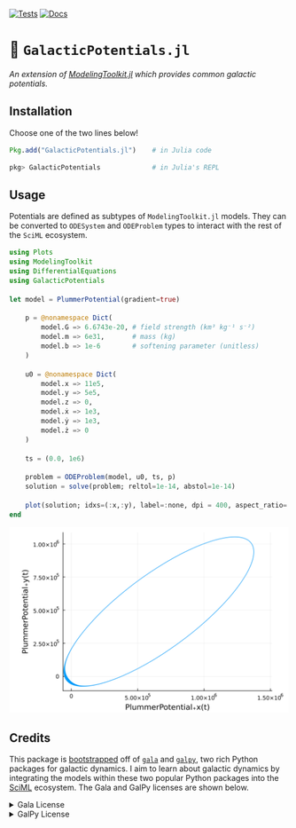 [![Tests](https://github.com/cadojo/GalacticPotentials.jl/workflows/Tests/badge.svg)](https://github.com/cadojo/GalacticPotentials.jl/actions?query=workflow%3ATests)
[![Docs](https://github.com/cadojo/GalacticPotentials.jl/workflows/Documentation/badge.svg)](https://cadojo.github.io/GalacticPotentials.jl/dev)

# 🌌 `GalacticPotentials.jl`

_An extension of
[ModelingToolkit.jl](https://github.com/SciML/ModelingToolkit.jl) which provides
common galactic potentials._

## Installation

Choose one of the two lines below!

```julia
Pkg.add("GalacticPotentials.jl")    # in Julia code
```

```julia
pkg> GalacticPotentials             # in Julia's REPL
```

## Usage

Potentials are defined as subtypes of `ModelingToolkit.jl` models. They can be
converted to `ODESystem` and `ODEProblem` types to interact with the rest of the
`SciML` ecosystem.

```julia
using Plots
using ModelingToolkit
using DifferentialEquations
using GalacticPotentials

let model = PlummerPotential(gradient=true)

    p = @nonamespace Dict(
        model.G => 6.6743e-20, # field strength (km³ kg⁻¹ s⁻²)
        model.m => 6e31,       # mass (kg)
        model.b => 1e-6        # softening parameter (unitless)
    )

    u0 = @nonamespace Dict(
        model.x => 11e5,
        model.y => 5e5,
        model.z => 0,
        model.ẋ => 1e3,
        model.ẏ => 1e3,
        model.ż => 0
    )

    ts = (0.0, 1e6)

    problem = ODEProblem(model, u0, ts, p)
    solution = solve(problem; reltol=1e-14, abstol=1e-14)

    plot(solution; idxs=(:x,:y), label=:none, dpi = 400, aspect_ratio=:equal)
end
```

![](/docs/src/img/plummer-orbit.png)

## Credits

This package is [bootstrapped](/gen/gala.jl) off of [`gala`](http://gala.adrian.pw)
and [`galpy`](https://docs.galpy.org), two rich Python packages for galactic dynamics.
I aim to learn about galactic dynamics by integrating the models within these two popular
Python packages into the [SciML](https://sciml.ai) ecosystem. The Gala and GalPy
licenses are shown below.

<details>

<summary>Gala License</summary>

```
The MIT License (MIT)

Copyright (c) 2012-2024 Adrian M. Price-Whelan

Permission is hereby granted, free of charge, to any person obtaining a copy
of this software and associated documentation files (the "Software"), to deal
in the Software without restriction, including without limitation the rights
to use, copy, modify, merge, publish, distribute, sublicense, and/or sell
copies of the Software, and to permit persons to whom the Software is
furnished to do so, subject to the following conditions:

The above copyright notice and this permission notice shall be included in all
copies or substantial portions of the Software.

THE SOFTWARE IS PROVIDED "AS IS", WITHOUT WARRANTY OF ANY KIND, EXPRESS OR
IMPLIED, INCLUDING BUT NOT LIMITED TO THE WARRANTIES OF MERCHANTABILITY,
FITNESS FOR A PARTICULAR PURPOSE AND NONINFRINGEMENT. IN NO EVENT SHALL THE
AUTHORS OR COPYRIGHT HOLDERS BE LIABLE FOR ANY CLAIM, DAMAGES OR OTHER
LIABILITY, WHETHER IN AN ACTION OF CONTRACT, TORT OR OTHERWISE, ARISING FROM,
OUT OF OR IN CONNECTION WITH THE SOFTWARE OR THE USE OR OTHER DEALINGS IN THE
SOFTWARE.
```

</details>

<details>

<summary>GalPy License</summary>

```
Copyright (c) 2010, Jo Bovy
All rights reserved.

Redistribution and use in source and binary forms, with or without
modification, are permitted provided that the following conditions are
met:

1. Redistributions of source code must retain the above copyright
notice, this list of conditions and the following disclaimer.

2. Redistributions in binary form must reproduce the above copyright
notice, this list of conditions and the following disclaimer in the
documentation and/or other materials provided with the distribution.

3. Neither the name of the copyright holder nor the names of its
contributors may be used to endorse or promote products derived from
this software without specific prior written permission.

THIS SOFTWARE IS PROVIDED BY THE COPYRIGHT HOLDERS AND CONTRIBUTORS
"AS IS" AND ANY EXPRESS OR IMPLIED WARRANTIES, INCLUDING, BUT NOT
LIMITED TO, THE IMPLIED WARRANTIES OF MERCHANTABILITY AND FITNESS FOR
A PARTICULAR PURPOSE ARE DISCLAIMED. IN NO EVENT SHALL THE COPYRIGHT
HOLDER OR CONTRIBUTORS BE LIABLE FOR ANY DIRECT, INDIRECT, INCIDENTAL,
SPECIAL, EXEMPLARY, OR CONSEQUENTIAL DAMAGES (INCLUDING, BUT NOT
LIMITED TO, PROCUREMENT OF SUBSTITUTE GOODS OR SERVICES; LOSS OF USE,
DATA, OR PROFITS; OR BUSINESS INTERRUPTION) HOWEVER CAUSED AND ON ANY
THEORY OF LIABILITY, WHETHER IN CONTRACT, STRICT LIABILITY, OR TORT
(INCLUDING NEGLIGENCE OR OTHERWISE) ARISING IN ANY WAY OUT OF THE USE
OF THIS SOFTWARE, EVEN IF ADVISED OF THE POSSIBILITY OF SUCH DAMAGE.
```

</details>
